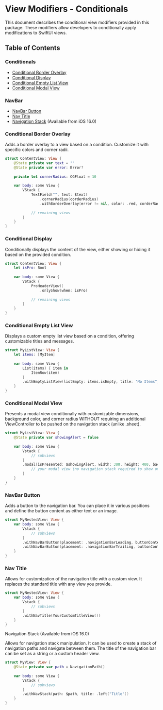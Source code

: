 # View Modifiers - Conditionals

This document describes the conditional view modifiers provided in this package. These modifiers allow developers to conditionally apply modifications to SwiftUI views.

## Table of Contents
### Conditionals
- [Conditional Border Overlay](#conditional-border-overlay)
- [Conditional Display](#conditional-display)
- [Conditional Empty List View](#conditional-empty-list-view)
- [Conditional Modal View](#conditional-modal-view)

### NavBar
- [NavBar Button](#navBar-button)
- [Nav Title](#nav-title)
- [Navigation Stack](#navigation-stack) (Available from iOS 16.0)


### Conditional Border Overlay

Adds a border overlay to a view based on a condition. Customize it with specific colors and corner radii.
```swift
struct ContentView: View {
    @State private var text = ""
    @State private var error: Error?
    
    private let cornerRadius: CGFloat = 10
    
    var body: some View {
        VStack {
            TextField("", text: $text)
                .cornerRadius(corderRadius)
                .withBorderOverlay(error != nil, color: .red, corderRadius: corderRadius)
            
            // remaining views
        }
    }
}
```

### Conditional Display

Conditionally displays the content of the view, either showing or hiding it based on the provided condition.
```swift
struct ContentView: View {
    let isPro: Bool
    
    var body: some View {
        VStack {
            ProHeaderView()
                .onlyShow(when: isPro)
                
            // remaining views
        }
    }
}
```

### Conditional Empty List View

Displays a custom empty list view based on a condition, offering customizable titles and messages.
```swift
struct MyListView: View {
    let items: [MyItem]
    
    var body: some View {
        List(items) { item in
            ItemRow(item)
        }
        .withEmptyListView(listEmpty: items.isEmpty, title: "No Items", message: "Please add some items to your list.")
    }
}
```

### Conditional Modal View

Presents a modal view conditionally with customizable dimensions, background color, and corner radius WITHOUT requiring an additional ViewController to be pushed on the navigation stack (unlike .sheet).
```swift
struct MyListView: View {
    @State private var showingAlert = false
    
    var body: some View {
        Vstack {
            // subviews
        }
        .modal(isPresented: $showingAlert, width: 300, height: 400, backgroundColor: .white, cornerRadius: 20) {
            // your modal view (no navigation stack required to show over current view)
        }
    }
}
```

### NavBar Button

Adds a button to the navigation bar. You can place it in various positions and define the button content as either text or an image.
```swift
struct MyNestedView: View {
    var body: some View {
        Vstack {
            // subviews
        }
        .withNavBarButton(placement: .navigationBarLeading, buttonContent: .text("cancel"), action: { /* Your action code here */ })
        .withNavBarButton(placement: .navigationBarTrailing, buttonContent: .image("plus"), action: { /* Your action code here */ })
    }
}
```

### Nav Title

Allows for customization of the navigation title with a custom view. It replaces the standard title with any view you provide.
```swift
struct MyNestedView: View {
    var body: some View {
        Vstack {
            // subviews
        }
        .withNavTitle(YourCustomTitleView())
    }
}
```

Navigation Stack (Available from iOS 16.0)

Allows for navigation stack manipulation. It can be used to create a stack of navigation paths and navigate between them. The title of the navigation bar can be set as a string or a custom header view.
```swift
struct MyView: View {
    @State private var path = NavigationPath()
    
    var body: some View {
        Vstack {
            // subviews
        }
        .withNavStack(path: $path, title: .left("Title"))
    }
}
```

